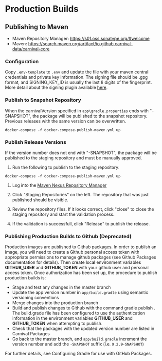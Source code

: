 # Production Builds

## Publishing to Maven

* Maven Repository Manager: https://s01.oss.sonatype.org/#welcome
* Maven: https://search.maven.org/artifact/io.github.carnival-data/carnival-core

### Configuration
Copy `.env-template` to `.env` and update the file with your maven central credentials and private key information. The signing file should be .gpg format, and SIGNING_KEY_ID is usually the last 8 digits of the fingerprint. More detail about the signing plugin available [here](https://docs.gradle.org/7.4.1/userguide/signing_plugin.html#sec:signatory_credentials).


### Publish to Snapshot Repository
When the carnivalVersion specified in `app\gradle.properties` ends with "-SNAPSHOT", the package will be published to the snapshot repository. Previous releases with the same version can be overwritten.
```
docker-compose -f docker-compose-publish-maven.yml up
```

### Publish Release Versions
If the version number does not end with "-SNAPSHOT", the package will be published to the staging repository and must be manually approved.

1. Run the following to publish to the staging repository:
```
docker-compose -f docker-compose-publish-maven.yml up
```

1. Log into the [Maven Nexus Repository Manager](https://s01.oss.sonatype.org/#welcome)

1. Click "Staging Repositories" on the left. The repository that was just published should be visible.

1. Review the repository files. If it looks correct, click "close" to close the staging repository and start the validation process.

1. If the validation is successfull, click "Release" to publish the release.


### Publishing Production Builds to Github (Deprecated)

Production images are published to Github packages. In order to publish an image, you will need to create a Github personal access token with appropriate permissions to manage github packages (see Github Packages documentation for details). Then create local environment variables **GITHUB_USER** and **GITHUB_TOKEN** with your github user and personal access token.
Once authorization has been set up, the procedure to publish production builds is:

-   Stage and test any changes in the master branch
-   Update the app version number in `app/build.gradle` using semantic versioning conventions
-   Merge changes into the production branch
-   Build and publish changes to Github with the command gradle publish . The build.grade file has been configured to use the authentication information in the environment variables **GITHUB_USER** and **GITHUB_TOKEN** when attempting to publish.
-   Check that the packages with the updated version number are listed in Carnival Packages
-   Go back to the master branch, and `app/build.gradle` increment the version number and add the `-SNAPSHOT` suffix (i.e. `0.2.9-SNAPSHOT`)

For further details, see Configuring Gradle for use with GitHub Packages.

